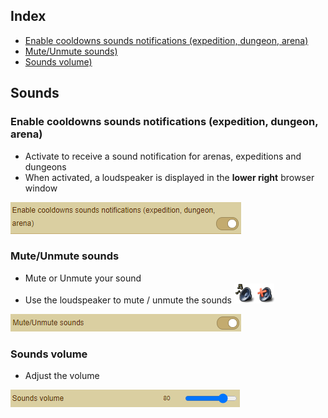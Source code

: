 ## Index
- [Enable cooldowns sounds notifications (expedition, dungeon, arena)](Documentation%20Sounds.md#enable-cooldowns-sounds-notifications-expedition-dungeon-arena)
- [Mute/Unmute sounds)](Documentation%20Sounds.md#muteunmute-sounds)
- [Sounds volume)](Documentation%20Sounds.md#sounds-volume)

## Sounds
### Enable cooldowns sounds notifications (expedition, dungeon, arena)
- Activate to receive a sound notification for arenas, expeditions and dungeons
- When activated, a loudspeaker is displayed in the **lower right** browser window

![Enable_Cooldowns_Sound_Notifications](Pictures/Sounds/Enable_Cooldowns_Sound_Notification.png)

### Mute/Unmute sounds
- Mute or Unmute your sound
- Use the loudspeaker to mute / unmute the sounds <img src="Pictures/Sounds/sound_icon.png"> 

![Mute_Unmute_Sounds](Pictures/Sounds/Mute_Unmute_Sounds.png)

### Sounds volume
- Adjust the volume

![Sounds_Volume](Pictures/Sounds/Sounds_Volume.png)
